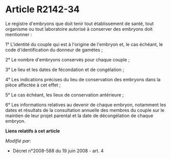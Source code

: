 # Article R2142-34

Le registre d'embryons que doit tenir tout établissement de santé, tout organisme ou tout laboratoire autorisé à conserver
des embryons doit mentionner : 

1° L'identité du couple qui est à l'origine de l'embryon et, le cas échéant, le code d'identification du donneur de
gamètes ; 

2° Le nombre d'embryons conservés pour chaque couple ; 

3° Le lieu et les dates de fécondation et de congélation ; 

4° Les indications précises du lieu de conservation des embryons dans la pièce affectée à cet effet ; 

5° Le cas échéant, les lieux de conservation antérieure ; 

6° Les informations relatives au devenir de chaque embryon, notamment les dates et résultats de la consultation annuelle des
membres du couple sur le maintien de leur projet parental et   la date de décongélation de chaque embryon.

**Liens relatifs à cet article**

_Modifié par_:

  - Décret n°2008-588 du 19 juin 2008 - art. 4
